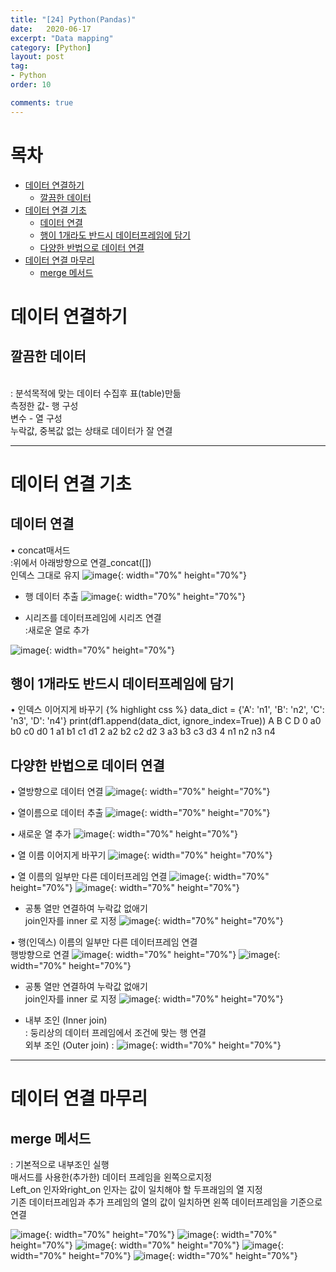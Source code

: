 ```yaml
---
title: "[24] Python(Pandas)"
date:   2020-06-17
excerpt: "Data mapping"
category: [Python]
layout: post
tag:
- Python
order: 10

comments: true
---
```



# 목차
- [데이터 연결하기](#데이터-연결하기)
  * [깔끔한 데이터](#깔끔한-데이터)
- [데이터 연결 기초](#데이터-연결-기초)
  * [데이터 연결](#데이터-연결)
  * [행이 1개라도 반드시 데이터프레임에 담기](#행이-1개라도-반드시-데이터프레임에-담기)
  * [다양한 반법으로 데이터 연결](#다양한-반법으로-데이터-연결)
- [데이터 연결 마무리](#데이터-연결-마무리)
  * [merge 메서드](#merge-메서드)





# 데이터 연결하기
## 깔끔한 데이터
  <br>: 분석목적에 맞는 데이터 수집후 표(table)만듦
   <br> 측정한 값- 행 구성
  <br>  변수     - 열 구성
   <br> 누락값, 중복값 없는 상태로 데이터가 잘 연결

---

# 데이터 연결 기초

## 데이터 연결
 • concat매서드
  <br>:위에서 아래방향으로 연결_concat([])
  <br> 인덱스 그대로 유지
   ![image](https://user-images.githubusercontent.com/76824611/110773699-5eb17b00-82a0-11eb-8013-a091772de137.png){: width="70%" height="70%"}

     
   - 행 데이터 추출
   ![image](https://user-images.githubusercontent.com/76824611/110773722-62dd9880-82a0-11eb-88d2-6d42a5b98e75.png){: width="70%" height="70%"}

      
   - 시리즈를 데이터프레임에 시리즈 연결
   <br>  :새로운 열로 추가


![image](https://user-images.githubusercontent.com/76824611/110773736-6709b600-82a0-11eb-947c-14c7cba764a1.png){: width="70%" height="70%"}






## 행이 1개라도 반드시 데이터프레임에 담기

• 인덱스 이어지게 바꾸기
{% highlight css %}
data_dict = {'A': 'n1', 'B': 'n2', 'C': 'n3', 'D': 'n4'}
print(df1.append(data_dict, ignore_index=True))
A   B   C   D
0  a0  b0  c0  d0
1  a1  b1  c1  d1
2  a2  b2  c2  d2
3  a3  b3  c3  d3
4  n1  n2  n3  n4

## 다양한 반법으로 데이터 연결

• 열방향으로 데이터 연결
 ![image](https://user-images.githubusercontent.com/76824611/110773755-6d982d80-82a0-11eb-97bb-83d0ddba570b.png){: width="70%" height="70%"}

• 열이름으로 데이터 추출
 ![image](https://user-images.githubusercontent.com/76824611/110773761-6ec95a80-82a0-11eb-8d7b-b0b333ea5d4e.png){: width="70%" height="70%"}

• 새로운 열 추가
 ![image](https://user-images.githubusercontent.com/76824611/110773765-70931e00-82a0-11eb-9437-4fa8d11d8ffb.png){: width="70%" height="70%"}

• 열 이름 이어지게 바꾸기
 ![image](https://user-images.githubusercontent.com/76824611/110773775-72f57800-82a0-11eb-812c-49fb87e400a2.png){: width="70%" height="70%"}

• 열 이름의 일부만 다른 데이터프레임 연결
  ![image](https://user-images.githubusercontent.com/76824611/110773787-7688ff00-82a0-11eb-8734-0f168d6a9bc7.png){: width="70%" height="70%"}
![image](https://user-images.githubusercontent.com/76824611/110773797-78eb5900-82a0-11eb-81b6-636572066b3f.png){: width="70%" height="70%"}

- 공통 열만 연결하여 누락값 없애기
<br> join인자를 inner 로 지정
![image](https://user-images.githubusercontent.com/76824611/110773810-7d177680-82a0-11eb-9e71-0c8f337a103b.png){: width="70%" height="70%"}
 
• 행(인덱스) 이름의 일부만 다른 데이터프레임 연결
<br> 행방향으로 연결
 ![image](https://user-images.githubusercontent.com/76824611/110773825-80aafd80-82a0-11eb-837d-b53000d577fc.png){: width="70%" height="70%"}
![image](https://user-images.githubusercontent.com/76824611/110773831-8274c100-82a0-11eb-9c2f-d8feb8160ff9.png){: width="70%" height="70%"}

 

- 공통 열만 연결하여 누락값 없애기
<br>  join인자를 inner 로 지정
 ![image](https://user-images.githubusercontent.com/76824611/110773843-84d71b00-82a0-11eb-9572-401df601060b.png){: width="70%" height="70%"}

+ 내부 조인 (Inner join)
<br>   : 둥리상의 데이터 프레임에서 조건에 맞는 행 연결
<br>외부 조인 (Outer join)
 : ![image](https://user-images.githubusercontent.com/76824611/110773852-87397500-82a0-11eb-8e48-1d598e8133e8.png){: width="70%" height="70%"}



---



# 데이터 연결 마무리

## merge 메서드
: 기본적으로 내부조인 실행
<br> 매서드를 사용한(추가한) 데이터 프레임을 왼쪽으로지정
<br>Left_on 인자와right_on 인자는 값이 일치해야 할 두프래임의 열 지정
<br>  기존 데이터프레임과 추가 프레임의 열의 값이 일치하면 왼쪽 데이터프레임을 기준으로 연결
 
 ![image](https://user-images.githubusercontent.com/76824611/110773882-8e608300-82a0-11eb-9e73-bdad6fe9587f.png){: width="70%" height="70%"}
![image](https://user-images.githubusercontent.com/76824611/110773891-902a4680-82a0-11eb-9fd6-afe616097df7.png){: width="70%" height="70%"}
![image](https://user-images.githubusercontent.com/76824611/110773895-915b7380-82a0-11eb-9cdd-98830202bfae.png){: width="70%" height="70%"}
![image](https://user-images.githubusercontent.com/76824611/110773900-94566400-82a0-11eb-92ad-777504de2c62.png){: width="70%" height="70%"}
![image](https://user-images.githubusercontent.com/76824611/110773908-96202780-82a0-11eb-81ed-bcfe9412b3cb.png){: width="70%" height="70%"}



 
 
